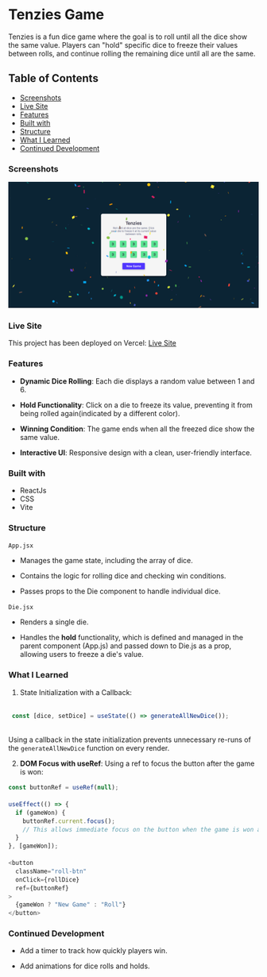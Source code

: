 # Tenzies Game

Tenzies is a fun dice game where the goal is to roll until all the dice show the same value. Players can "hold" specific dice to freeze their values between rolls, and continue rolling the remaining dice until all are the same.

## Table of Contents

- [Screenshots](#screenshots)
- [Live Site](#live_site)
- [Features](#features)
- [Built with](#built-with)
- [Structure](#structure)
- [What I Learned](#what-i-learned)
- [Continued Development](#continued-development)

### Screenshots

![alt text](<public/live site ss.png>)

### Live Site

This project has been deployed on Vercel: [Live Site](https://my-tenzies.vercel.app/)

### Features

- **Dynamic Dice Rolling**: Each die displays a random value between 1 and 6.

- **Hold Functionality**: Click on a die to freeze its value, preventing it from being rolled again(indicated by a different color).

- **Winning Condition**: The game ends when all the freezed dice show the same value.

- **Interactive UI**: Responsive design with a clean, user-friendly interface.

### Built with

- ReactJs
- CSS
- Vite

### Structure

`App.jsx`

- Manages the game state, including the array of dice.

- Contains the logic for rolling dice and checking win conditions.

- Passes props to the Die component to handle individual dice.

`Die.jsx`

- Renders a single die.

- Handles the **hold** functionality, which is defined and managed in the parent component (App.js) and passed down to Die.js as a prop, allowing users to freeze a die's value.

### What I Learned

1. State Initialization with a Callback:

``` javascript

 const [dice, setDice] = useState(() => generateAllNewDice());
  
```

Using a callback in the state initialization prevents unnecessary re-runs of the `generateAllNewDice`  function on every render.

2. **DOM Focus with useRef**: Using a ref to focus the button after the game is won:

```javascript
const buttonRef = useRef(null);

useEffect(() => {
  if (gameWon) {
    buttonRef.current.focus();
    // This allows immediate focus on the button when the game is won after selecting the last die.
  }
}, [gameWon]);

<button
  className="roll-btn"
  onClick={rollDice}
  ref={buttonRef}
>
  {gameWon ? "New Game" : "Roll"}
</button>

```

### Continued Development

- Add a timer to track how quickly players win.

- Add animations for dice rolls and holds.
